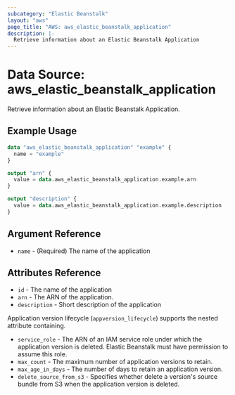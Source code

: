 ```yaml
---
subcategory: "Elastic Beanstalk"
layout: "aws"
page_title: "AWS: aws_elastic_beanstalk_application"
description: |-
  Retrieve information about an Elastic Beanstalk Application
---
```


# Data Source: aws_elastic_beanstalk_application

Retrieve information about an Elastic Beanstalk Application.

## Example Usage

```terraform
data "aws_elastic_beanstalk_application" "example" {
  name = "example"
}

output "arn" {
  value = data.aws_elastic_beanstalk_application.example.arn
}

output "description" {
  value = data.aws_elastic_beanstalk_application.example.description
}
```

## Argument Reference

* `name` - (Required) The name of the application

## Attributes Reference

* `id` - The name of the application
* `arn` - The ARN of the application.
* `description` - Short description of the application

Application version lifecycle (`appversion_lifecycle`) supports the nested attribute containing.

* `service_role` - The ARN of an IAM service role under which the application version is deleted.  Elastic Beanstalk must have permission to assume this role.
* `max_count` - The maximum number of application versions to retain.
* `max_age_in_days` - The number of days to retain an application version.
* `delete_source_from_s3` - Specifies whether delete a version's source bundle from S3 when the application version is deleted.
